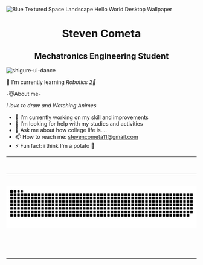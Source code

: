 
![Blue Textured Space Landscape Hello World Desktop Wallpaper](https://github.com/StevenSMC/StevenSMC/assets/157485602/66d76ea3-d4ac-4206-8596-00fff414d70c)
<h1 align="center">Steven Cometa</h1>
<h2 align="center">Mechatronics Engineering Student</h2>

![shigure-ui-dance](https://github.com/StevenSMC/StevenSMC/assets/157485602/b5f97ec4-7aab-42f8-9894-bf2fb4ad7085)






📖 I'm currently learning *Robotics 2🤖*


-😇About me-

  *I love to draw and Watching Animes*
  
- 🔭 I’m currently working on my skill and improvements  
- 🤔 I’m looking for help with my studies and activities 
- 💬 Ask me about how college life is....
- 📫 How to reach me: stevencometa11@gmail.com
- ⚡ Fun fact: i think I'm a potato 🥔


</p>
 <hr/>
 

<br/>
<hr/>

<div align="center">
  
  <br>
  <img alt="snake eating my contributions" src="https://raw.githubusercontent.com/salesp07/salesp07/output/github-contribution-grid-snake.svg" />
  
  <br/><br/><br/>
</div>

<hr/>

<br/>


